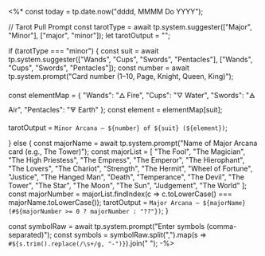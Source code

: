 

<%*
const today = tp.date.now("dddd, MMMM Do YYYY");

// Tarot Pull Prompt
const tarotType = await tp.system.suggester(["Major", "Minor"], ["major", "minor"]);
let tarotOutput = "";

if (tarotType === "minor") {
  const suit = await tp.system.suggester(["Wands", "Cups", "Swords", "Pentacles"], ["Wands", "Cups", "Swords", "Pentacles"]);
  const number = await tp.system.prompt("Card number (1–10, Page, Knight, Queen, King)");

  const elementMap = {
    "Wands": "🜂 Fire",
    "Cups": "🜄 Water",
    "Swords": "🜁 Air",
    "Pentacles": "🜃 Earth"
  };
  const element = elementMap[suit];

  tarotOutput = `Minor Arcana — ${number} of ${suit} (${element})`;

} else {
  const majorName = await tp.system.prompt("Name of Major Arcana card (e.g., The Tower)");
  const majorList = [
    "The Fool", "The Magician", "The High Priestess", "The Empress", "The Emperor",
    "The Hierophant", "The Lovers", "The Chariot", "Strength", "The Hermit",
    "Wheel of Fortune", "Justice", "The Hanged Man", "Death", "Temperance",
    "The Devil", "The Tower", "The Star", "The Moon", "The Sun",
    "Judgement", "The World"
  ];
  const majorNumber = majorList.findIndex(c => c.toLowerCase() === majorName.toLowerCase());
  tarotOutput = `Major Arcana — ${majorName} (#${majorNumber >= 0 ? majorNumber : "??"})`;
}

const symbolRaw = await tp.system.prompt("Enter symbols (comma-separated)");
const symbols = symbolRaw.split(",").map(s => `#${s.trim().replace(/\s+/g, "-")}`).join(" ");
-%>
